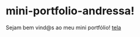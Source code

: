# mini-portfolio-andressa!
Sejam bem vind@s ao meu mini portfólio!
[tela](https://user-images.githubusercontent.com/115846058/219067062-3ff5becf-96be-4461-974d-217e5d6a151f.gif)

